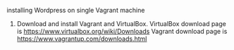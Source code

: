 installing Wordpress on single Vagrant machine

1. Download and install Vagrant and VirtualBox.
	VirtualBox download page is https://www.virtualbox.org/wiki/Downloads
	Vagrant download page is https://www.vagrantup.com/downloads.html